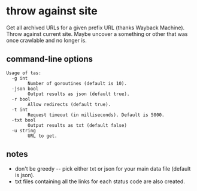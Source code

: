 # throw against site
Get all archived URLs for a given prefix URL (thanks Wayback Machine).
Throw against current site.
Maybe uncover a something or other that was once crawlable and no longer is.

## command-line options
```
Usage of tas:
  -g int
    	Number of goroutines (default is 10).
  -json bool
    	Output results as json (default true).
  -r bool
    	Allow redirects (default true).
  -t int
    	Request timeout (in milliseconds). Default is 5000.
  -txt bool
    	Output results as txt (default false)
  -u string
    	URL to get.
```

## notes
* don't be greedy -- pick either txt or json for your main data file (default is json).
* txt files containing all the links for each status code are also created.